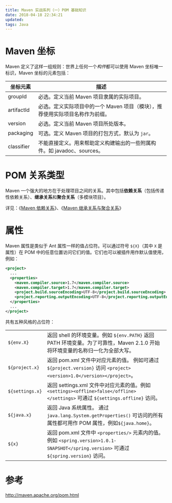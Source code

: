 ```yaml
---
title: Maven 实战系列（一）POM 基础知识
date: 2018-04-18 22:34:21
updated:
tags: Java
---
```


# Maven 坐标

Maven 定义了这样一组规则：世界上任何一个*构件*都可以使用 Maven 坐标唯一标识，Maven 坐标的元素包括：

| 坐标元素       | 描述                                       |
| ---------- | ---------------------------------------- |
| groupId    | 必选。定义当前 Maven 项目隶属的实际项目。                 |
| artifactId | 必选。定义实际项目中的一个 Maven 项目（模块），推荐使用实际项目名称作为前缀。 |
| version    | 必选。定义当前 Maven 项目所处版本。                    |
| packaging  | 可选。定义 Maven 项目的打包方式，默认为 `jar`。           |
| classifier | 不能直接定义。用来帮助定义构建输出的一些附属构件。如 javadoc、sources。 |

# POM 关系类型

Maven 一个强大的地方在于处理项目之间的关系。其中包括**依赖关系**（包括传递性依赖关系）、**继承关系**和**聚合关系**（多模块项目）。 

详见：《[Maven 依赖关系](/2018/04/20/maven-dependencies/)》、《[Maven 继承关系与聚合关系](/2018/04/21/maven-inheritance/)》

# 属性

Maven 属性是类似于 Ant 属性一样的值占位符。可以通过符号  `${X}`（其中 `X` 是属性）在 POM 中的任意位置访问它们的值。它们也可以被插件用作默认值使用，例如：

```xml
<project>
  ...
  <properties>
    <maven.compiler.source>1.7</maven.compiler.source>
    <maven.compiler.target>1.7</maven.compiler.target>
    <project.build.sourceEncoding>UTF-8</project.build.sourceEncoding>
    <project.reporting.outputEncoding>UTF-8</project.reporting.outputEncoding>
  </properties>
  ...
</project>
```

共有五种风格的占位符：

|                 |                                          |
| --------------- | ---------------------------------------- |
| `${env.X}`      | 返回 shell 的环境变量。例如 `${env.PATH}` 返回 PATH 环境变量。为了可靠性，Maven 2.1.0 开始将环境变量的名称归一化为全部大写。 |
| `${project.x}`  | 返回 pom.xml 文件中对应元素的值。 例如可通过 `${project.version}` 访问 `<project><version>1.0</version></project>`。 |
| `${settings.x}` | 返回 settings.xml 文件中对应元素的值。例如 `<settings><offline>false</offline></settings>` 可通过 `${settings.offline}` 访问。 |
| `${java.x}`     | 返回 Java 系统属性。 通过 `java.lang.System.getProperties()` 可访问的所有属性都可用作 POM 属性，例如`${java.home}`。 |
| `${x}`          | 返回 pom.xml 文件中 `<properties/>` 元素内的值。例如 `<spring.version>1.0.1-SNAPSHOT</spring.version>` 可通过 `${spring.version}` 访问。 |

# 参考

http://maven.apache.org/pom.html
